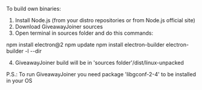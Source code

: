 To build own binaries:


1. Install Node.js (from your distro repositories or from Node.js official site)
2. Download GiveawayJoiner sources
3. Open terminal in sources folder and do this commands:

npm install electron@2
npm update
npm install electron-builder
electron-builder -l --dir


4. GiveawayJoiner build will be in 'sources folder'/dist/linux-unpacked


P.S.: To run GiveawayJoiner you need package 'libgconf-2-4' to be installed in your OS

